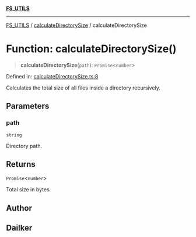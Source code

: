 [**FS_UTILS**](../../README.md)

***

[FS_UTILS](../../README.md) / [calculateDirectorySize](../README.md) / calculateDirectorySize

# Function: calculateDirectorySize()

> **calculateDirectorySize**(`path`): `Promise`\<`number`\>

Defined in: [calculateDirectorySize.ts:8](https://github.com/dailker/everyutil/blob/26e2bb73429918cf0d08899e9efd90b82a42c92e/src/fs/calculateDirectorySize.ts#L8)

Calculates the total size of all files inside a directory recursively.

## Parameters

### path

`string`

Directory path.

## Returns

`Promise`\<`number`\>

Total size in bytes.

## Author

## Dailker
